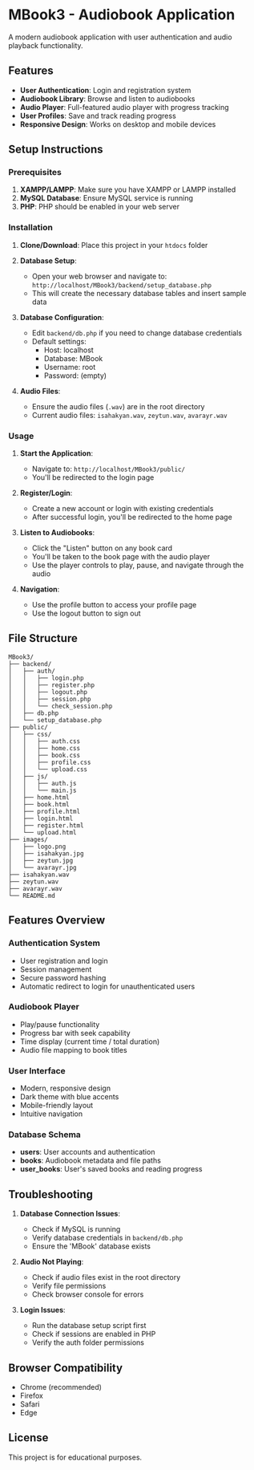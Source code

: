 # MBook3 - Audiobook Application

A modern audiobook application with user authentication and audio playback functionality.

## Features

- **User Authentication**: Login and registration system
- **Audiobook Library**: Browse and listen to audiobooks
- **Audio Player**: Full-featured audio player with progress tracking
- **User Profiles**: Save and track reading progress
- **Responsive Design**: Works on desktop and mobile devices

## Setup Instructions

### Prerequisites

1. **XAMPP/LAMPP**: Make sure you have XAMPP or LAMPP installed
2. **MySQL Database**: Ensure MySQL service is running
3. **PHP**: PHP should be enabled in your web server

### Installation

1. **Clone/Download**: Place this project in your `htdocs` folder
2. **Database Setup**: 
   - Open your web browser and navigate to: `http://localhost/MBook3/backend/setup_database.php`
   - This will create the necessary database tables and insert sample data

3. **Database Configuration**: 
   - Edit `backend/db.php` if you need to change database credentials
   - Default settings:
     - Host: localhost
     - Database: MBook
     - Username: root
     - Password: (empty)

4. **Audio Files**: 
   - Ensure the audio files (`.wav`) are in the root directory
   - Current audio files: `isahakyan.wav`, `zeytun.wav`, `avarayr.wav`

### Usage

1. **Start the Application**: 
   - Navigate to: `http://localhost/MBook3/public/`
   - You'll be redirected to the login page

2. **Register/Login**: 
   - Create a new account or login with existing credentials
   - After successful login, you'll be redirected to the home page

3. **Listen to Audiobooks**: 
   - Click the "Listen" button on any book card
   - You'll be taken to the book page with the audio player
   - Use the player controls to play, pause, and navigate through the audio

4. **Navigation**: 
   - Use the profile button to access your profile page
   - Use the logout button to sign out

## File Structure

```
MBook3/
├── backend/
│   ├── auth/
│   │   ├── login.php
│   │   ├── register.php
│   │   ├── logout.php
│   │   ├── session.php
│   │   └── check_session.php
│   ├── db.php
│   └── setup_database.php
├── public/
│   ├── css/
│   │   ├── auth.css
│   │   ├── home.css
│   │   ├── book.css
│   │   ├── profile.css
│   │   └── upload.css
│   ├── js/
│   │   ├── auth.js
│   │   └── main.js
│   ├── home.html
│   ├── book.html
│   ├── profile.html
│   ├── login.html
│   ├── register.html
│   └── upload.html
├── images/
│   ├── logo.png
│   ├── isahakyan.jpg
│   ├── zeytun.jpg
│   └── avarayr.jpg
├── isahakyan.wav
├── zeytun.wav
├── avarayr.wav
└── README.md
```

## Features Overview

### Authentication System
- User registration and login
- Session management
- Secure password hashing
- Automatic redirect to login for unauthenticated users

### Audiobook Player
- Play/pause functionality
- Progress bar with seek capability
- Time display (current time / total duration)
- Audio file mapping to book titles

### User Interface
- Modern, responsive design
- Dark theme with blue accents
- Mobile-friendly layout
- Intuitive navigation

### Database Schema
- **users**: User accounts and authentication
- **books**: Audiobook metadata and file paths
- **user_books**: User's saved books and reading progress

## Troubleshooting

1. **Database Connection Issues**: 
   - Check if MySQL is running
   - Verify database credentials in `backend/db.php`
   - Ensure the 'MBook' database exists

2. **Audio Not Playing**: 
   - Check if audio files exist in the root directory
   - Verify file permissions
   - Check browser console for errors

3. **Login Issues**: 
   - Run the database setup script first
   - Check if sessions are enabled in PHP
   - Verify the auth folder permissions

## Browser Compatibility

- Chrome (recommended)
- Firefox
- Safari
- Edge

## License

This project is for educational purposes. 